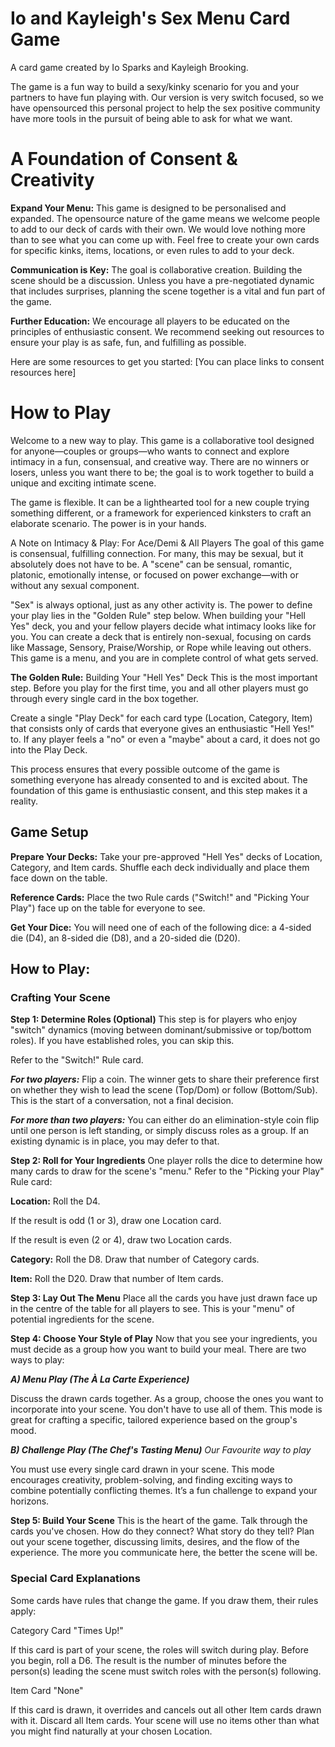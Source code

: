 # Io and Kayleigh's Sex Menu Card Game
A card game created by Io Sparks and Kayleigh Brooking. 

The game is a fun way to build a sexy/kinky scenario for you 
and your partners to have fun playing with. Our version is 
very switch focused, so we have opensourced this personal 
project to help the sex positive community have more 
tools in the pursuit of being able to ask for what we want.  

# A Foundation of Consent & Creativity
**Expand Your Menu:** This game is designed to be personalised 
and expanded. The opensource nature of the game means we 
welcome people to add to our deck of cards with their own.
We would love nothing more than to see what you can come up 
with. Feel free to create your own cards for specific kinks, 
items, locations, or even rules to add to your deck.

**Communication is Key:** The goal is collaborative creation. 
Building the scene should be a discussion. Unless you 
have a pre-negotiated dynamic that includes surprises, 
planning the scene together is a vital and fun 
part of the game.

**Further Education:** We encourage all players to be 
educated on the principles of enthusiastic consent. 
We recommend seeking out resources to ensure your play is 
as safe, fun, and fulfilling as possible.

Here are some resources to get you started:
[You can place links to consent resources here]

# How to Play
Welcome to a new way to play. This game is a collaborative 
tool designed for anyone—couples or groups—who wants to 
connect and explore intimacy in a fun, consensual, and 
creative way. There are no winners or losers, unless you want 
there to be; the goal is to work together to build a 
unique and exciting intimate scene.

The game is flexible. It can be a lighthearted tool for a new 
couple trying something different, or a framework for 
experienced kinksters to craft an elaborate scenario. 
The power is in your hands.

A Note on Intimacy & Play: For Ace/Demi & All Players
The goal of this game is consensual, fulfilling connection. 
For many, this may be sexual, but it absolutely does not 
have to be. A "scene" can be sensual, romantic, platonic, 
emotionally intense, or focused on power exchange—with 
or without any sexual component.

"Sex" is always optional, just as any other activity is. 
The power to define your play lies in the "Golden Rule" 
step below. When building your "Hell Yes" deck, you and 
your fellow players decide what intimacy looks like 
for you. You can create a deck that is entirely 
non-sexual, focusing on cards like Massage, Sensory, 
Praise/Worship, or Rope while leaving out others. 
This game is a menu, and you are in complete control of 
what gets served.

**The Golden Rule:** Building Your "Hell Yes" Deck
This is the most important step. Before you play for the 
first time, you and all other players must go through 
every single card in the box together.

Create a single "Play Deck" for each card type 
(Location, Category, Item) that consists only of cards 
that everyone gives an enthusiastic "Hell Yes!" to. 
If any player feels a "no" or even a "maybe" about a card, 
it does not go into the Play Deck.

This process ensures that every possible outcome of the game 
is something everyone has already consented to and is 
excited about. The foundation of this game is 
enthusiastic consent, and this step makes it a reality.

## Game Setup
**Prepare Your Decks:** Take your pre-approved "Hell Yes" 
decks of Location, Category, and Item cards. Shuffle 
each deck individually and place them face down on the table.

**Reference Cards:** Place the two Rule cards 
("Switch!" and "Picking Your Play") face up on the table 
for everyone to see.

**Get Your Dice:** You will need one of each of the following 
dice: a 4-sided die (D4), an 8-sided die (D8), and 
a 20-sided die (D20).

## How to Play: 

### Crafting Your Scene

**Step 1: Determine Roles (Optional)**
This step is for players who enjoy "switch" dynamics 
(moving between dominant/submissive or top/bottom roles). 
If you have established roles, you can skip this.

Refer to the "Switch!" Rule card.

**_For two players:_** Flip a coin. The winner gets to share 
their preference first on whether they wish to lead the 
scene (Top/Dom) or follow (Bottom/Sub). This is the start 
of a conversation, not a final decision.

**_For more than two players:_** You can either do an 
elimination-style coin flip until one person is left 
standing, or simply discuss roles as a group. 
If an existing dynamic is in place, you may defer to that.

**Step 2: Roll for Your Ingredients** 
One player rolls the dice to 
determine how many cards to 
draw for the scene's "menu." Refer to the 
"Picking your Play" Rule card:

**Location:** Roll the D4.

If the result is odd (1 or 3), draw one Location card.

If the result is even (2 or 4), draw two Location cards.

**Category:** Roll the D8. Draw that number of Category cards.

**Item:** Roll the D20. Draw that number of Item cards.

**Step 3: Lay Out The Menu**
Place all the cards you have just drawn face up in the 
centre of the table for all players to see. This is your 
"menu" of potential ingredients for the scene.

**Step 4: Choose Your Style of Play**
Now that you see your ingredients, you must decide as a group 
how you want to build your meal. 
There are two ways to play:

**_A) Menu Play (The À La Carte Experience)_**

Discuss the drawn cards together. As a group, choose the 
ones you want to incorporate into your scene. You don't 
have to use all of them. This mode is great for crafting a 
specific, tailored experience based on the group's mood.

**_B) Challenge Play (The Chef's Tasting Menu)_** 
_Our Favourite way to play_

You must use every single card drawn in your scene. 
This mode encourages creativity, problem-solving, and 
finding exciting ways to combine potentially conflicting 
themes. It’s a fun challenge to expand your horizons.

**Step 5: Build Your Scene**
This is the heart of the game. Talk through the cards 
you've chosen. How do they connect? What story do 
they tell? Plan out your scene together, discussing limits, 
desires, and the flow of the experience. The more you 
communicate here, the better the scene will be.

### Special Card Explanations
Some cards have rules that change the game. If you draw 
them, their rules apply:

Category Card "Times Up!"

If this card is part of your scene, the roles will switch 
during play. Before you begin, roll a D6. The result is 
the number of minutes before the person(s) leading the scene 
must switch roles with the person(s) following.

Item Card "None"

If this card is drawn, it overrides and cancels out all 
other Item cards drawn with it. Discard all Item cards. 
Your scene will use no items other than what you might find 
naturally at your chosen Location.

